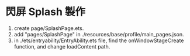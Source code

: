 # 閃屏 Splash 製作

1. create page/SplashPage.ets.
2. add "pages/SplashPage" in ./resources/base/profile/main_pages.json.
3. in ./ets/entryability/EntryAbility.ets file, find the onWindowStageCreate function, and change loadContent path.

